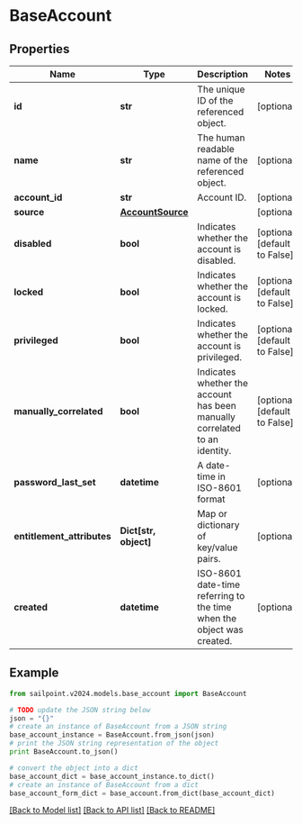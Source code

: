 # BaseAccount


## Properties

Name | Type | Description | Notes
------------ | ------------- | ------------- | -------------
**id** | **str** | The unique ID of the referenced object. | [optional] 
**name** | **str** | The human readable name of the referenced object. | [optional] 
**account_id** | **str** | Account ID. | [optional] 
**source** | [**AccountSource**](AccountSource.md) |  | [optional] 
**disabled** | **bool** | Indicates whether the account is disabled. | [optional] [default to False]
**locked** | **bool** | Indicates whether the account is locked. | [optional] [default to False]
**privileged** | **bool** | Indicates whether the account is privileged. | [optional] [default to False]
**manually_correlated** | **bool** | Indicates whether the account has been manually correlated to an identity. | [optional] [default to False]
**password_last_set** | **datetime** | A date-time in ISO-8601 format | [optional] 
**entitlement_attributes** | **Dict[str, object]** | Map or dictionary of key/value pairs. | [optional] 
**created** | **datetime** | ISO-8601 date-time referring to the time when the object was created. | [optional] 

## Example

```python
from sailpoint.v2024.models.base_account import BaseAccount

# TODO update the JSON string below
json = "{}"
# create an instance of BaseAccount from a JSON string
base_account_instance = BaseAccount.from_json(json)
# print the JSON string representation of the object
print BaseAccount.to_json()

# convert the object into a dict
base_account_dict = base_account_instance.to_dict()
# create an instance of BaseAccount from a dict
base_account_form_dict = base_account.from_dict(base_account_dict)
```
[[Back to Model list]](../README.md#documentation-for-models) [[Back to API list]](../README.md#documentation-for-api-endpoints) [[Back to README]](../README.md)



